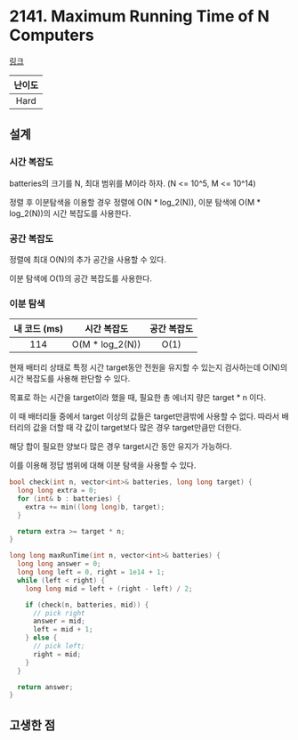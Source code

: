 # 2141. Maximum Running Time of N Computers

[링크](https://leetcode.com/problems/maximum-running-time-of-n-computers/)

| 난이도 |
| :----: |
|  Hard  |

## 설계

### 시간 복잡도

batteries의 크기를 N, 최대 범위를 M이라 하자. (N <= 10^5, M <= 10^14)

정렬 후 이분탐색을 이용할 경우 정렬에 O(N \* log_2(N)), 이분 탐색에 O(M \* log_2(N))의 시간 복잡도를 사용한다.

### 공간 복잡도

정렬에 최대 O(N)의 추가 공간을 사용할 수 있다.

이분 탐색에 O(1)의 공간 복잡도를 사용한다.

### 이분 탐색

| 내 코드 (ms) |   시간 복잡도    | 공간 복잡도 |
| :----------: | :--------------: | :---------: |
|     114      | O(M \* log_2(N)) |    O(1)     |

현재 배터리 상태로 특정 시간 target동안 전원을 유지할 수 있는지 검사하는데 O(N)의 시간 복잡도를 사용해 판단할 수 있다.

목표로 하는 시간을 target이라 했을 때, 필요한 총 에너지 량은 target \* n 이다.

이 때 배터리들 중에서 target 이상의 값들은 target만큼밖에 사용할 수 없다. 따라서 배터리의 값을 더할 때 각 값이 target보다 많은 경우 target만큼만 더한다.

해당 합이 필요한 양보다 많은 경우 target시간 동안 유지가 가능하다.

이를 이용해 정답 범위에 대해 이분 탐색을 사용할 수 있다.

```cpp
bool check(int n, vector<int>& batteries, long long target) {
  long long extra = 0;
  for (int& b : batteries) {
    extra += min((long long)b, target);
  }

  return extra >= target * n;
}

long long maxRunTime(int n, vector<int>& batteries) {
  long long answer = 0;
  long long left = 0, right = 1e14 + 1;
  while (left < right) {
    long long mid = left + (right - left) / 2;

    if (check(n, batteries, mid)) {
      // pick right
      answer = mid;
      left = mid + 1;
    } else {
      // pick left;
      right = mid;
    }
  }

  return answer;
}
```

## 고생한 점
